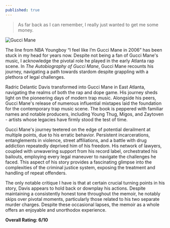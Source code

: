 ```yaml
---
published: true
---
```

> As far back as I can remember, I really just wanted to get me some money.

![Gucci Mane](https://assets.vogue.com/photos/5891101a85b3959618471886/master/w_2240,c_limit/00-gucci.jpg)

The line from NBA Youngboy “I feel like I’m Gucci Mane in 2006” has been stuck in my head for years now. Despite not being a fan of Gucci Mane's music, I acknowledge the pivotal role he played in the early Atlanta rap scene. In _The Autobiography of Gucci Mane_, Gucci Mane recounts his journey, navigating a path towards stardom despite grappling with a plethora of legal challenges.

Radric Delantic Davis transformed into Gucci Mane in East Atlanta, navigating the realms of both the rap and dope game. His journey sheds light on the pioneering days of modern trap music. Alongside his peers, Gucci Mane's release of numerous influential mixtapes laid the foundation for the contemporary trap music scene. The book is peppered with familiar names and notable producers, including Young Thug, Migos, and Zaytoven - artists whose legacies have firmly stood the test of time.

Gucci Mane's journey teetered on the edge of potential derailment at multiple points, due to his erratic behavior. Persistent incarcerations, entanglements in violence, street affiliations, and a battle with drug addiction repeatedly deprived him of his freedom. His network of lawyers, coupled with unwavering support from his record label, orchestrated his bailouts, employing every legal maneuver to navigate the challenges he faced. This aspect of his story provides a fascinating glimpse into the complexities of the criminal justice system, exposing the treatment and handling of repeat offenders.

The only notable critique I have is that at certain crucial turning points in his story, Davis appears to hold back or downplay his actions. Despite maintaining a consistently honest tone throughout the memoir, he notably skips over pivotal moments, particularly those related to his two separate murder charges. Despite these occasional lapses, the memoir as a whole offers an enjoyable and unorthodox experience.

**Overall Rating: 6/10**
